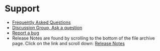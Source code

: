 # Support

+	[Frequently Asked Questions](FAQ.md)
+	[Discussion Group, Ask a question](http://groups.google.com/group/owlcms)
+	[Report a bug](https://sourceforge.net/p/owlcms2/tickets)
+	Release Notes are found by scrolling to the bottom of the file archive page.  Click on the link and scroll down: [Release Notes](https://sourceforge.net/projects/owlcms2/files/)
